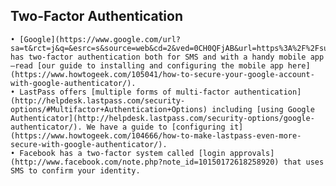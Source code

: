 ## Two-Factor Authentication  
	• [Google](https://www.google.com/url?sa=t&rct=j&q=&esrc=s&source=web&cd=2&ved=0CH0QFjAB&url=https%3A%2F%2Fsupport.google.com%2Faccounts%2Fbin%2Fanswer.py%3Fhl%3Den%26answer%3D180744&ei=FMbgT5XqEenE2gXvl7XsCw&usg=AFQjCNENeGTuD_cqnq0Bx6WZWKVgjugB1g) has two-factor authentication both for SMS and with a handy mobile app—read [our guide to installing and configuring the mobile app here](https://www.howtogeek.com/105041/how-to-secure-your-google-account-with-google-authenticator/).
	• LastPass offers [multiple forms of multi-factor authentication](http://helpdesk.lastpass.com/security-options/#Multifactor+Authentication+Options) including [using Google Authenticator](http://helpdesk.lastpass.com/security-options/google-authenticator/). We have a guide to [configuring it](https://www.howtogeek.com/104666/how-to-make-lastpass-even-more-secure-with-google-authenticator/).
	• Facebook has a two-factor system called [login approvals](http://www.facebook.com/note.php?note_id=10150172618258920) that uses SMS to confirm your identity.
  
  

